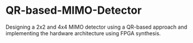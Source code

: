 # QR-based-MIMO-Detector
Designing a 2x2 and 4x4 MIMO detector using a QR-based approach and implementing the hardware architecture using FPGA synthesis.
